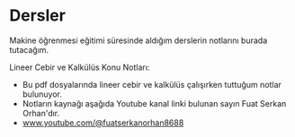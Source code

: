 # Dersler
 Makine öğrenmesi eğitimi süresinde aldığım derslerin notlarını burada tutacağım. 

 Lineer Cebir ve Kalkülüs Konu Notları:
  * Bu pdf dosyalarında lineer cebir ve kalkülüs çalışırken tuttuğum notlar bulunuyor.
  * Notların kaynağı aşağıda Youtube kanal linki bulunan sayın Fuat Serkan Orhan'dır.
  *   www.youtube.com/@fuatserkanorhan8688

